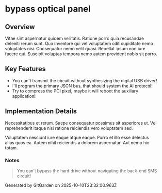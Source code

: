 # bypass optical panel

## Overview
Vitae sint aspernatur quidem veritatis. Ratione porro quia recusandae deleniti rerum sunt. Quo inventore qui vel voluptatem odit cupiditate nemo voluptates nisi. Consequatur nemo velit quasi. Repellat ipsum non iure facere qui. Suscipit voluptas tempora nemo autem provident nobis sit porro.

## Key Features
- You can't transmit the circuit without synthesizing the digital USB driver!
- I'll program the primary JSON bus, that should system the AI protocol!
- Try to compress the PCI pixel, maybe it will reboot the auxiliary application!

## Implementation Details
Necessitatibus et rerum. Saepe consequatur possimus sit asperiores ut. Vel reprehenderit itaque nisi ratione reiciendis vero voluptatem sed.
 Voluptatem nesciunt iure eaque atque eaque. Porro et illo esse delectus alias quos ea. Autem nihil reiciendis a dolorem aspernatur. Aut nemo hic totam.

### Notes
> You can't bypass the hard drive without navigating the back-end SMS circuit!

Generated by GitGarden on 2025-10-10T23:32:00.963Z